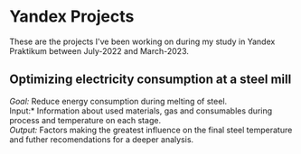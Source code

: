 # Yandex Projects
These are the projects I've been working on during my study in Yandex Praktikum between July-2022 and March-2023.

## Optimizing electricity consumption at a steel mill
*Goal:* Reduce energy consumption during melting of steel.  
Input:* Information about used materials, gas and consumables during process and temperature on each stage.  
*Output:* Factors making the greatest influence on the final steel temperature and futher recomendations for a deeper analysis.
